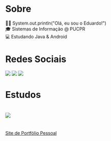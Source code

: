 <h1>Sobre</h1>
👨‍💻 System.out.println("Olá, eu sou o Eduardo!")<br>
🎓 Sistemas de Informação @ PUCPR<br>
💻 Estudando Java & Android<br>

<h1>Redes Sociais</h1>
<p align="left">
  <a href="https://skillicons.dev">
      <a href="https://instagram.com/eduardofabr" target="_blank"><img img src="https://skillicons.dev/icons?i=instagram" target="_blank"></a>
      <a href="https://www.linkedin.com/in/eduardofabri" target="_blank"><img img src="https://skillicons.dev/icons?i=linkedin" target="_blank"></a> 
      <a href="mailto:eduardohfabri@gmail.com" target="_blank"><img img src="https://skillicons.dev/icons?i=gmail" target="_blank"></a> 
  </a>
</p>

<h1>Estudos<h1>
<p align="left">
  <a href="https://skillicons.dev">
    <img src="https://skillicons.dev/icons?i=java,nodejs,py,mysql,javascript,html,css" />
  </a>
</p>

<h1></h1>
<a href="https://eduardofabrii.github.io/eduardofabri/" target="_blank">Site de Portfólio Pessoal</a>
